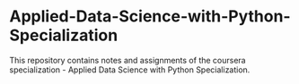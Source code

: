# Applied-Data-Science-with-Python-Specialization
This repository contains notes and assignments of the coursera specialization - Applied Data Science with Python Specialization.
